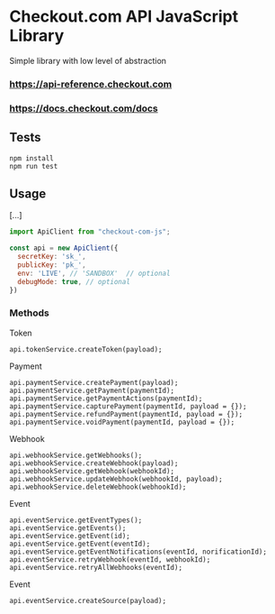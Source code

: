 # Checkout.com API JavaScript Library

Simple library with low level of abstraction

### https://api-reference.checkout.com
### https://docs.checkout.com/docs


## Tests
```
npm install
npm run test
```

## Usage
[...]
```javascript
import ApiClient from "checkout-com-js";

const api = new ApiClient({
  secretKey: 'sk_',
  publicKey: 'pk_',
  env: 'LIVE', // 'SANDBOX'  // optional
  debugMode: true, // optional
})

```

### Methods

Token
```
api.tokenService.createToken(payload);
```

Payment
```
api.paymentService.createPayment(payload);
api.paymentService.getPayment(paymentId);
api.paymentService.getPaymentActions(paymentId);
api.paymentService.capturePayment(paymentId, payload = {});
api.paymentService.refundPayment(paymentId, payload = {});
api.paymentService.voidPayment(paymentId, payload = {});

```

Webhook
```
api.webhookService.getWebhooks();
api.webhookService.createWebhook(payload);
api.webhookService.getWebhook(webhookId);
api.webhookService.updateWebhook(webhookId, payload);
api.webhookService.deleteWebhook(webhookId);
```

Event
```
api.eventService.getEventTypes();
api.eventService.getEvents();
api.eventService.getEvent(id);
api.eventService.getEvent(eventId);
api.eventService.getEventNotifications(eventId, norificationId);
api.eventService.retryWebhook(eventId, webhookId);
api.eventService.retryAllWebhooks(eventId);
```

Event
```
api.eventService.createSource(payload);
```
